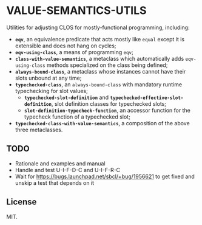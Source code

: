 # VALUE-SEMANTICS-UTILS

Utilities for adjusting CLOS for mostly-functional programming, including:


* **`eqv`**, an equivalence predicate that acts mostly like `equal`
  except it is extensible and does not hang on cycles;
* **`eqv-using-class`**, a means of programming `eqv`;
* **`class-with-value-semantics`**, a metaclass which automatically adds
  `eqv-using-class` methods specialized on the class being defined;
* **`always-bound-class`**, a metaclass whose instances cannot have their
  slots unbound at any time;
* **`typechecked-class`**, an `always-bound-class` with mandatory runtime
  typechecking for slot values;
  * **`typechecked-slot-definition`** and 
    **`typechecked-effective-slot-definition`**,
    slot definition classes for typechecked slots;
  * **`slot-definition-typecheck-function`**, an accessor function for the
    typecheck function of a typechecked slot;
* **`typechecked-class-with-value-semantics`**, a composition of the above three
  metaclasses.

## TODO

* Rationale and examples and manual
* Handle and test U-I-F-D-C and U-I-F-R-C
* Wait for https://bugs.launchpad.net/sbcl/+bug/1956621 to get fixed and
  unskip a test that depends on it

## License

MIT.
